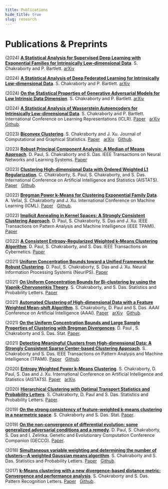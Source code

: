 ```yaml
---
title: Publications
hide_title: true
slug: research
---
```


# Publications & Preprints 
(2024) [**A Statistical Analysis for Supervised Deep Learning with Exponential Families for Intrinsically Low-dimensional Data**](https://arxiv.org/abs/2412.09779). S. Chakraborty and P. Bartlett. [<i class="ai ai-arxiv ai"></i> arXiv](https://arxiv.org/abs/2412.09779)

(2024) [**A Statistical Analysis of Deep Federated Learning for Intrinsically Low-dimensional Data**](https://arxiv.org/abs/2410.20659). S. Chakraborty and P. Bartlett. [<i class="ai ai-arxiv ai"></i> arXiv](https://arxiv.org/abs/2410.20659)

(2024) [**On the Statistical Properties of Generative Adversarial Models for Low Intrinsic Data Dimension**](https://arxiv.org/abs/2401.15801).
S. Chakraborty and P. Bartlett.
[<i class="ai ai-arxiv ai"></i> arXiv](https://arxiv.org/abs/2401.15801)

(2024) [**A Statistical Analysis of Wasserstein Autoencoders for Intrinsically Low-dimensional Data**](https://openreview.net/pdf?id=WjRPZsfeBO). S. Chakraborty and P. Bartlett. International Conference on Learning Representations (ICLR). [<i class="fa-solid fa-book"></i> Paper](https://openreview.net/pdf?id=WjRPZsfeBO) &nbsp; [<i class="ai ai-arxiv ai"></i> arXiv](https://arxiv.org/pdf/2402.15710) &nbsp; [<i class="fab fa-github"></i> Github](https://github.com/SaptarshiC98/WAE).

(2023) [**Biconvex Clustering**](https://www.tandfonline.com/doi/abs/10.1080/10618600.2023.2197474?journalCode=ucgs20). S. Chakraborty and J. Xu. Journal of Computational and Graphical Statistics. [<i class="fa-solid fa-book"></i> Paper](https://www.tandfonline.com/doi/abs/10.1080/10618600.2023.2197474?journalCode=ucgs20) &nbsp; [<i class="ai ai-arxiv ai"></i> arXiv](https://arxiv.org/pdf/2008.01760) &nbsp; [<i class="fab fa-github"></i> Github](https://github.com/SaptarshiC98/BCC).

(2023) [**Robust Principal Component Analysis: A Median of Means Approach**](https://ieeexplore.ieee.org/document/10210330). D. Paul, S. Chakraborty and S. Das. IEEE Transactions on Neural Networks and Learning Systems. [<i class="fa-solid fa-book"></i> Paper](https://ieeexplore.ieee.org/document/10210330)

(2023) [**Clustering High-dimensional Data with Ordered Weighted L1 Regularization**](https://proceedings.mlr.press/v206/chakraborty23a.html). C. Chakraborty, S. Paul, S. Chakraborty, and S. Das. International Conference on Artificial Intelligence and Statistics (AISTATS). [<i class="fa-solid fa-book"></i> Paper](https://proceedings.mlr.press/v206/chakraborty23a.html) &nbsp; [<i class="fab fa-github"></i> Github](https://github.com/sayanpaul123/OWL_K_Means/).

(2022) [**Bregman Power k-Means for Clustering Exponential Family Data**](https://proceedings.mlr.press/v162/vellal22a.html). A. Vellal, S. Chakraborty and J. Xu. International Conference on Machine Learning (ICML). [<i class="fa-solid fa-book"></i> Paper](https://proceedings.mlr.press/v162/vellal22a.html) &nbsp; [<i class="fab fa-github"></i> Github](https://github.com/avellal14/bregman_power_kmeans).

(2022) [**Implicit Annealing in Kernel Spaces: A Strongly Consistent Clustering Approach**](https://ieeexplore.ieee.org/document/9928792). D. Paul, S. Chakraborty, S. Das and J. Xu. IEEE Transactions on Pattern Analysis and Machine Intelligence (IEEE TPAMI). [<i class="fa-solid fa-book"></i> Paper](https://ieeexplore.ieee.org/document/9928792)

(2022) [**A Consistent Entropy-Regularized Weighted k-Means Clustering Algorithm**](https://ieeexplore.ieee.org/document/9781349). D. Paul, S. Chakraborty, and S. Das. IEEE Transactions on Cybernetics. [<i class="fa-solid fa-book"></i> Paper](https://ieeexplore.ieee.org/document/9781349)

(2021) [**Uniform Concentration Bounds toward a Unified  Framework for Robust Clustering**](https://proceedings.neurips.cc/paper/2021/hash/460b491b917d4185ed1f5be97229721a-Abstract.html). D. Paul, S. Chakraborty, S. Das and J. Xu. Neural Information Processing Systems (NeurIPS). [<i class="fa-solid fa-book"></i> Paper](https://proceedings.neurips.cc/paper/2021/hash/460b491b917d4185ed1f5be97229721a-Abstract.html)

(2021) [**On Uniform Concentration Bounds for Bi-clustering by using the Vapnik-Chervonenkis Theory**](https://www.sciencedirect.com/science/article/abs/pii/S016771522100064X). S. Chakraborty, and S. Das. Statistics and Probability Letters. [<i class="fa-solid fa-book"></i> Paper](https://www.sciencedirect.com/science/article/abs/pii/S016771522100064X)

(2021) [**Automated Clustering of High-dimensional Data with a Feature Weighted Mean-shift Algorithm**](https://ojs.aaai.org/index.php/AAAI/article/view/16854). S. Chakraborty, D. Paul and S. Das.  AAAI Conference on Artificial Intelligence (AAAI). [<i class="fa-solid fa-book"></i> Paper](https://ojs.aaai.org/index.php/AAAI/article/view/16854) &nbsp; [<i class="ai ai-arxiv ai"></i> arXiv](https://arxiv.org/pdf/2012.10929) &nbsp; [<i class="fab fa-github"></i> Github](https://github.com/SaptarshiC98/WBMSC).

(2021) [**On the Uniform Concentration Bounds and Large Sample Properties of Clustering with Bregman Divergences**](https://onlinelibrary.wiley.com/doi/abs/10.1002/sta4.360). D. Paul , S. Chakraborty and S. Das.  Stat. [<i class="fa-solid fa-book"></i> Paper](https://onlinelibrary.wiley.com/doi/abs/10.1002/sta4.360).

(2021) [**Detecting Meaningful Clusters from High-dimensional Data: A Strongly Consistent Sparse Center-based Clustering Approach**](https://ojs.aaai.org/index.php/AAAI/article/view/16854). S. Chakraborty and S. Das.  IEEE Transactions on Pattern Analysis and Machine Intelligence (TPAMI). [<i class="fa-solid fa-book"></i> Paper](https://www.computer.org/csdl/journal/tp/2022/06/09309172/1pQEdzozLwY) &nbsp; [<i class="fab fa-github"></i> Github](https://github.com/SaptarshiC98/lwk-means).

(2020) [**Entropy Weighted Power k-Means Clustering**](https://proceedings.mlr.press/v108/chakraborty20a.html). S. Chakraborty, D. Paul, S. Das and J. Xu.  International Conference on Artificial Intelligence and Statistics (AISTATS). [<i class="fa-solid fa-book"></i> Paper](https://proceedings.mlr.press/v108/chakraborty20a.html) &nbsp; [<i class="ai ai-arxiv ai"></i> arXiv](https://arxiv.org/pdf/2001.03452).

(2020) [**Hierarchical Clustering with Optimal Transport Statistics and Probability Letters**](https://www.sciencedirect.com/science/article/abs/pii/S0167715220300845). S. Chakraborty, D. Paul and S. Das.  Statistics and Probability Letters. [<i class="fa-solid fa-book"></i> Paper](https://www.sciencedirect.com/science/article/abs/pii/S0167715220300845).

(2019) [**On the strong consistency of feature-weighted k-means clustering in a nearmetric space**](https://onlinelibrary.wiley.com/doi/10.1002/sta4.227). S. Chakraborty and S. Das.  Stat. [<i class="fa-solid fa-book"></i> Paper](https://onlinelibrary.wiley.com/doi/10.1002/sta4.227).

(2019) [**On the non-convergence of differential evolution: some generalized adversarial conditions and a remedy**](https://dl.acm.org/doi/10.1145/3319619.3322007). D. Paul, S. Chakraborty, S. Das and I. Zelinka.  Genetic and Evolutionary Computation Conference Companion (GECCO). [<i class="fa-solid fa-book"></i> Paper](https://dl.acm.org/doi/10.1145/3319619.3322007).

(2018) [**Simultaneous variable weighting and determining the number of clusters—A weighted Gaussian means algorithm**](https://www.sciencedirect.com/science/article/abs/pii/S016771521830018X?via%3Dihub). S. Chakraborty and S. Das. Statistics and Probability Letters. [<i class="fa-solid fa-book"></i> Paper](https://www.sciencedirect.com/science/article/abs/pii/S016771521830018X?via%3Dihub) &nbsp; [<i class="fab fa-github"></i> Github](https://github.com/SaptarshiC98/-WG--means).

(2017) [**k-Means clustering with a new divergence-based distance metric: Convergence and performance analysis**](https://www.sciencedirect.com/science/article/abs/pii/S0167865517303380?via%3Dihub). S. Chakraborty and S. Das. Pattern Recognition Letters. [<i class="fa-solid fa-book"></i> Paper](https://www.sciencedirect.com/science/article/abs/pii/S0167865517303380?via%3Dihub) &nbsp; [<i class="fab fa-github"></i> Github](https://github.com/SaptarshiC98/Skmeans).
 
<!-- Add a style tag with CSS to control the layout -->
<style>
  .content-container {
    display: flex;
    align-items: flex-start;
  }
  .text-container {
    flex-grow: 1;
  }

  .side-image {
    margin-top: 5px;
    margin-left: 30px; /* Adjust the space between the image and the text */
    max-width: 40%; /* Adjust the width of the image */
    border-radius: 2%; /* Make the image circular */
    overflow: hidden; /* Hide anything outside of the circle */
  }

  /* Responsive design for smaller screens */
  @media (max-width: 768px) {
    .side-image {
      max-width: 100%;
      margin-left: 0;
      margin-bottom: 20px;
    }

    .content-container {
      flex-direction: column;
    }
  }
</style>

